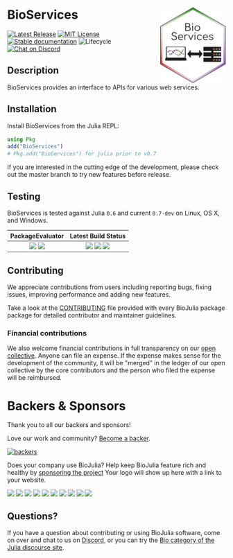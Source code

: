 # <img align="right" src="./sticker.svg" width="30%" /> BioServices

[![Latest Release](https://img.shields.io/github/release/BioJulia/BioServices.jl.svg?style=flat-square)](https://github.com/BioJulia/BioServices.jl/releases/latest)
[![MIT License](https://img.shields.io/badge/license-MIT-green.svg?style=flat-square)](https://github.com/BioJulia/BioServices.jl/blob/master/LICENSE)
[![Stable documentation](https://img.shields.io/badge/docs-stable-blue.svg?style=flat-square)](https://biojulia.github.io/BioServices.jl/stable)
![Lifecycle](https://img.shields.io/badge/lifecycle-maturing-blue.svg?style=flat-square)
[![Chat on Discord](https://img.shields.io/badge/discord-chat-blue.svg?style=flat-square&logo=discord&colorB=%237289DA)](https://discord.gg/z73YNFz)


## Description

BioServices provides an interface to APIs for various web services.   


## Installation

Install BioServices from the Julia REPL:

```julia
using Pkg
add("BioServices")
# Pkg.add("BioServices") for julia prior to v0.7
```

If you are interested in the cutting edge of the development, please check out
the master branch to try new features before release.


## Testing

BioServices is tested against Julia `0.6` and current `0.7-dev` on Linux, OS X,
and Windows.

| **PackageEvaluator** | **Latest Build Status** |
|:--------------------:|:-----------------------:|
| [![](http://pkg.julialang.org/badges/BioServices_0.6.svg)](http://pkg.julialang.org/?pkg=BioServices) [![](http://pkg.julialang.org/badges/BioServices_0.7.svg)](http://pkg.julialang.org/?pkg=BioServices) | [![](https://travis-ci.org/BioJulia/BioServices.jl.svg?branch=master)](https://travis-ci.org/BioJulia/BioServices.jl) [![](https://ci.appveyor.com/api/projects/status/github/biojulia/bioservices.jl?svg=true)](https://ci.appveyor.com/project/Ward9250/BioServices-jl/branch/master) [![](https://codecov.io/gh/BioJulia/BioServices.jl/branch/master/graph/badge.svg)](https://codecov.io/gh/BioJulia/BioServices.jl) |


## Contributing

We appreciate contributions from users including reporting bugs, fixing
issues, improving performance and adding new features.

Take a look at the [CONTRIBUTING](CONTRIBUTING.md) file provided with
every BioJulia package package for detailed contributor and maintainer
guidelines.


### Financial contributions

We also welcome financial contributions in full transparency on our
[open collective](https://opencollective.com/biojulia).
Anyone can file an expense. If the expense makes sense for the development
of the community, it will be "merged" in the ledger of our open collective by
the core contributors and the person who filed the expense will be reimbursed.


# Backers & Sponsors

Thank you to all our backers and sponsors!

Love our work and community? [Become a backer](https://opencollective.com/biojulia#backer).

[![backers](https://opencollective.com/biojulia/backers.svg?width=890)](https://opencollective.com/biojulia#backers)

Does your company use BioJulia? Help keep BioJulia feature rich and healthy by
[sponsoring the project](https://opencollective.com/biojulia#sponsor)
Your logo will show up here with a link to your website.

[![](https://opencollective.com/biojulia/sponsor/0/avatar.svg)](https://opencollective.com/biojulia/sponsor/0/website)
[![](https://opencollective.com/biojulia/sponsor/1/avatar.svg)](https://opencollective.com/biojulia/sponsor/1/website)
[![](https://opencollective.com/biojulia/sponsor/2/avatar.svg)](https://opencollective.com/biojulia/sponsor/2/website)
[![](https://opencollective.com/biojulia/sponsor/3/avatar.svg)](https://opencollective.com/biojulia/sponsor/3/website)
[![](https://opencollective.com/biojulia/sponsor/4/avatar.svg)](https://opencollective.com/biojulia/sponsor/4/website)
[![](https://opencollective.com/biojulia/sponsor/5/avatar.svg)](https://opencollective.com/biojulia/sponsor/5/website)
[![](https://opencollective.com/biojulia/sponsor/6/avatar.svg)](https://opencollective.com/biojulia/sponsor/6/website)
[![](https://opencollective.com/biojulia/sponsor/7/avatar.svg)](https://opencollective.com/biojulia/sponsor/7/website)
[![](https://opencollective.com/biojulia/sponsor/8/avatar.svg)](https://opencollective.com/biojulia/sponsor/8/website)
[![](https://opencollective.com/biojulia/sponsor/9/avatar.svg)](https://opencollective.com/biojulia/sponsor/9/website)


## Questions?

If you have a question about contributing or using BioJulia software, come
on over and chat to us on [Discord](https://discord.gg/z73YNFz), or you can try the
[Bio category of the Julia discourse site](https://discourse.julialang.org/c/domain/bio).
